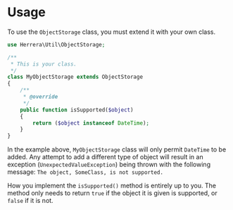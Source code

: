 Usage
=====

To use the `ObjectStorage` class, you must extend it with your own class.

```php
use Herrera\Util\ObjectStorage;

/**
 * This is your class.
 */
class MyObjectStorage extends ObjectStorage
{
    /**
     * @override
     */
    public function isSupported($object)
    {
        return ($object instanceof DateTime);
    }
}
```

In the example above, `MyObjectStorage` class will only permit `DateTime` to
be added. Any attempt to add a different type of object will result in an
exception (`UnexpectedValueException`) being thrown with the following message:
`The object, SomeClass, is not supported.`

How you implement the `isSupported()` method is entirely up to you. The method
only needs to return `true` if the object it is given is supported, or `false`
if it is not.
